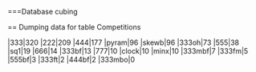 ===Database cubing

== Dumping data for table Competitions

|333|320
|222|209
|444|177
|pyram|96
|skewb|96
|333oh|73
|555|38
|sq1|19
|666|14
|333bf|13
|777|10
|clock|10
|minx|10
|333mbf|7
|333fm|5
|555bf|3
|333ft|2
|444bf|2
|333mbo|0

